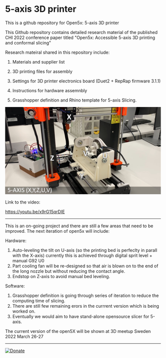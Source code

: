 # 5-axis 3D printer

This is a github repository for Open5x: 5-axis 3D printer


This Github repository contains detailed research material of the published CHI 2022 conference paper titled "Open5x: Accessible 5-axis 3D printing and conformal slicing"

Research mateiral shared in this repository include:

1. Materials and supplier list

2. 3D printing files for assembly

3. Settings for 3D printer electronics board (Duet2 + RepRap firmware 3.1.1)

4. Instructions for hardware assemnbly

5. Grasshopper definition and Rhino template for 5-axis Slicing.


![](images/5_axis_Prusa.jpg)

Link to the video:

https://youtu.be/x9rG15qrDIE


--------

This is an on-going project and there are still a few areas that need to be improved.
The next iteration of open5x will include:

Hardware:
1. Auto-leveling the tilt on U-axis (so the printing bed is perfeclty in parall with the X-axis) currently this is achieved through digital sprit level + manual G92 U0
2. Part cooling fan will be re-designed so that air is blown on to the end of the long nozzle but without reducing the contact angle.
3. Endstop on Z-axis to avoid manual bed leveling.

Software:
1. Grasshopper definition is going through series of iteration to reduce the computing time of slicing.
2. There are still few remaining erors in the currrent version which is being worked on.
3. Eventually we would aim to have stand-alone opensource slicer for 5-axis.

The current version of the open5X will be shown at 3D meetup Sweden 2022 March 26-27


-------
[![Donate](https://img.shields.io/badge/Donate-PayPal-green.svg)](https://www.paypal.com/donate/?hosted_button_id=EU5UT7KPFXXUG)

